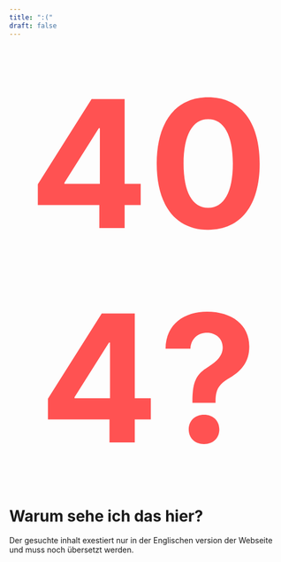 ```yaml
---
title: ":("
draft: false
---
```

<h1 style="font-size:20rem;text-align:center;color:#ff5252;margin:2rem">404?</h1>


# Warum sehe ich das hier?
Der gesuchte inhalt exestiert nur in der Englischen version der Webseite und muss noch übersetzt werden.